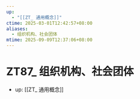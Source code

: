 ```yaml
---
up:
  - "[[ZT_ 通用概念]]"
ctime: 2025-03-01T12:42:57+08:00
aliases:
  - 组织机构、社会团体
mtime: 2025-09-09T12:37:06+08:00
---
```


# ZT87_ 组织机构、社会团体

- up: [[ZT_ 通用概念]]
